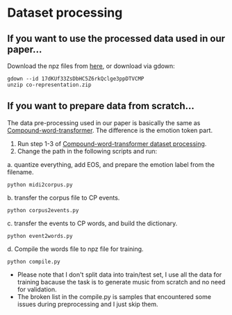 
# Dataset processing

## If you want to use the processed data used in our paper...
Download the npz files from [here](https://drive.google.com/file/d/17dKUf33ZsDbHC5Z6rkQclge3ppDTVCMP/view?usp=sharing), or download via gdown:  

```
gdown --id 17dKUf33ZsDbHC5Z6rkQclge3ppDTVCMP
unzip co-representation.zip
```


## If you want to prepare data from scratch...
The data pre-processing used in our paper is basically the same as [Compound-word-transformer](https://github.com/YatingMusic/compound-word-transformer/blob/main/dataset/Dataset.md). The difference is the emotion token part.


1. Run step 1-3 of [Compound-word-transformer dataset processing](https://github.com/YatingMusic/compound-word-transformer/blob/main/dataset/Dataset.md).
2. Change the path in the following scripts and run:

a. quantize everything, add EOS, and prepare the emotion label from the filename.

```
python midi2corpus.py
```

b. transfer the corpus file to CP events.

```
python corpus2events.py
```

c. transfer the events to CP words, and build the dictionary.
```
python event2words.py
```
d. Compile the words file to npz file for training.
```
python compile.py
```
* Please note that I don't split data into train/test set, I use all the data for training bacause the task is to generate music from scratch and no need for validation.
* The broken list in the compile.py is samples that encountered some issues during preprocessing and I just skip them.